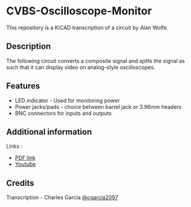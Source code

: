 # CVBS-Oscilloscope-Monitor

This repository is a KiCAD transcription of a circuit by Alan Wolfe.

## Description

The following circuit converts a composite signal and splits the signal as such that it can display video on analog-style oscilloscopes. 

## Features

- LED indicator - Used for monitoring power
- Power jacks/pads - choice between barrel jack or 3.96mm headers
- BNC connectors for inputs and outputs

## Additional information

Links :

* [PDF link](https://www.qsl.net/w2aew/W2AEW_NTSC_to_scope.pdf)
* [Youtube](https://www.youtube.com/watch?v=yf4kOMSPbM0&start=55)

## Credits

Transcription - Charles Garcia [@cgarcia2097](https://github.com/cgarcia2097)
